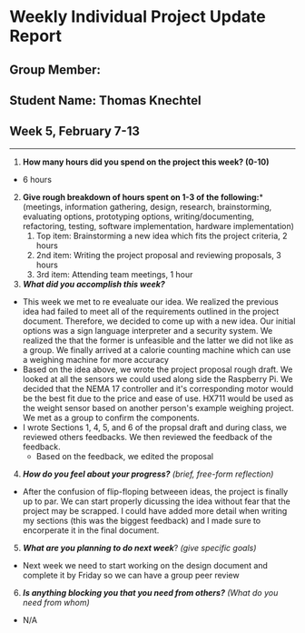 # Weekly Individual Project Update Report
## Group Member:
## Student Name: Thomas Knechtel
## Week 5, February 7-13
____________________
1. **How many hours did you spend on the project this week? (0-10)**
- 6 hours
2. **Give rough breakdown of hours spent on 1-3 of the following:***
   (meetings, information gathering, design, research, brainstorming, evaluating options, prototyping options, writing/documenting, refactoring, testing, software implementation, hardware implementation)
    1. Top item: Brainstorming a new idea which fits the project criteria, 2 hours
    2. 2nd item: Writing the project proposal and reviewing proposals, 3 hours
    3. 3rd item: Attending team meetings, 1 hour
3. ***What did you accomplish this week?***
- This week we met to re evealuate our idea. We realized the previous idea had failed to meet all of the requirements outlined in the project document. Therefore, we decided to come up with a new idea. Our initial options was a sign language interpreter and a security system. We realized the that the former is unfeasible and the latter we did not like as a group. We finally arrived at a calorie counting machine which can use a weighing machine for more accuracy
- Based on the idea above, we wrote the project proposal rough draft. We looked at all the sensors we could used along side the Raspberry Pi. We decided that the NEMA 17 controller and it's corresponding motor would be the best fit due to the price and ease of use. HX711 would be used as the weight sensor based on another person's example weighing project. We met as a group to confirm the components.
- I wrote Sections 1, 4, 5, and 6 of the propsal draft and during class, we reviewed others feedbacks. We then reviewed the feedback of the feedback.
  - Based on the feedback, we edited the proposal
   
4. ***How do you feel about your progress?*** _(brief, free-form reflection)_
  - After the confusion of flip-floping betweeen ideas, the project is finally up to par. We can start properly dicussing the idea without fear that the project may be scrapped. I could have added more detail when writing my sections (this was the biggest feedback) and I made sure to encorperate it in the final document.
5. ***What are you planning to do next week***? _(give specific goals)_
  - Next week we need to start working on the design document and complete it by Friday so we can have a group peer review
6. ***Is anything blocking you that you need from others?*** _(What do you need from whom)_
- N/A
